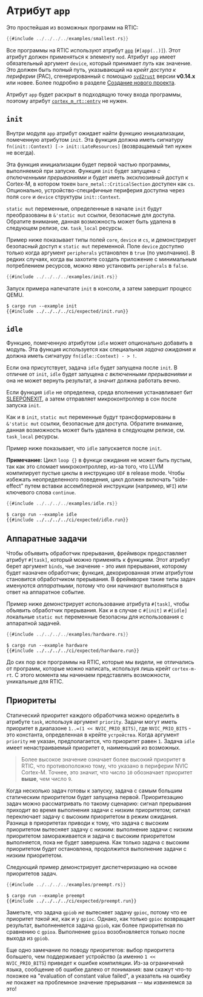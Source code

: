 # Атрибут `app`

Это простейшая из возможных программ на RTIC:

``` rust
{{#include ../../../../examples/smallest.rs}}
```

Все программы на RTIC используют атрибут [`app`] (`#[app(..)]`). Этот атрибут
должен применяться к элементу `mod`. Атрибут `app` имеет обязательный аргумент `device`,
который принимает *путь* как значение. Это должен быть полный путь, указывающий на
*крейт доступа к периферии* (PAC), сгенерированный с помощью [`svd2rust`] версии **v0.14.x**
или новее. Более подробно в разделе [Создание нового проекта](./new.md).

Атрибут `app` будет раскрыт в подходящую точку входа программы, поэтому
атрибут [`cortex_m_rt::entry`] не нужен.

[`app`]: ../../../api/cortex_m_rtic_macros/attr.app.html
[`svd2rust`]: https://crates.io/crates/svd2rust
[`cortex_m_rt::entry`]: ../../../api/cortex_m_rt_macros/attr.entry.html

## `init`

Внутри модуля `app` атрибут ожидает найти функцию инициализации, помеченную
атрибутом `init`. Эта функция должна иметь сигнатуру
`fn(init::Context) [-> init::LateResources]` (возвращаемый тип нужен не всегда).

Эта функция инициализации будет первой частью программы, выполняемой при запуске.
Функция `init` будет запущена *с отключенными прерываниями* и будет иметь эксклюзивный доступ
к Cortex-M, в котором токен `bare_metal::CriticalSection` доступен как `cs`.
Опционально, устройство-специфичные периферия доступна через поля `core` и `device` структуры
`init::Context`.

`static mut` переменные, определенные в начале `init` будут преобразованы в
`&'static mut` ссылки, безопасные для доступа. Обратите внимание, данная возможность может
быть удалена в следующем релизе, см. `task_local` ресурсы.

[`rtic::Peripherals`]: ../../api/rtic/struct.Peripherals.html

Пример ниже показывает типы полей `core`, `device` и `cs`, и демонстрирует
безопасный доступ к `static mut` переменной. Поле `device` доступно только
когда аргумент `peripherals` установлен в `true` (по умолчанию).
В редких случаях, когда вы захотите создать приложение с минимальным потреблением ресурсов,
можно явно установить `peripherals` в `false`.

``` rust
{{#include ../../../../examples/init.rs}}
```

Запуск примера напечатате `init` в консоли, а затем завершит процесс QEMU.

```  console
$ cargo run --example init
{{#include ../../../../ci/expected/init.run}}
```

## `idle`

Функцию, помеченную атрибутом `idle` может опционально добавить в модуль.
Эта функция используется как специальная *задача ожидания* и должна иметь сигнатуру
`fn(idle::Context) - > !`.

Если она присутствует, задача `idle` будет запущена после `init`. В отличие от
`init`, `idle` будет запущена *с включенными прерываниями* и она не может вернуть результат,
а значит должна работать вечно.

Если функция `idle` не определена, среда вполнения устанавливает бит [SLEEPONEXIT], а затем
отправляет микроконтроллер в сон после запуска `init`.

[SLEEPONEXIT]: https://developer.arm.com/docs/100737/0100/power-management/sleep-mode/sleep-on-exit-bit

Как и в  `init`, `static mut` переменные будут трансформированы в `&'static mut` ссылки,
безопасные для доступа. Обратите внимание, данная возможность может
быть удалена в следующем релизе, см. `task_local` ресурсы.

Пример ниже показывает, что `idle` запускается после `init`.

**Примечание:** Цикл `loop {}` в функци ожидания не может быть пустым, так как это сломает
микроконтроллер, из-за того, что LLVM компилирует пустые циклы в инструкцию `UDF` в release mode.
Чтобы избежать неопределенного поведения, цикл должен включать "side-effect"
путем вставки ассемблерной инструкции (например, `WFI`) или ключевого слова `continue`.

``` rust
{{#include ../../../../examples/idle.rs}}
```

``` console
$ cargo run --example idle
{{#include ../../../../ci/expected/idle.run}}
```

## Аппаратные задачи

Чтобы объявить обработчик прерывания, фреймворк предоставляет атрибут `#[task]`,
который можно применять к функциям. Этот атрибут берет аргумент `binds`, чье значение -
это имя прерывания, которому будет назначен обработчик;
функция, декорированная этим атрибутом становится обработчиком прерывания.
В фреймворке такие типы задач именуются *аппаратными*, потому что они начинают
выполняться в ответ на аппаратное событие.

Пример ниже демонстрирует использование атрибута `#[task]`, чтобы объявить
обработчик прерывания. Как и в случае с `#[init]` и `#[idle]` локальные  `static
mut` переменные безопасны для использования с аппаратной задачей.

``` rust
{{#include ../../../../examples/hardware.rs}}
```

``` console
$ cargo run --example hardware
{{#include ../../../../ci/expected/hardware.run}}
```

До сих пор все программы на RTIC, которые мы видели, не отличались от программ,
которые можно написать, используя лишь крейт `cortex-m-rt`. С этого момента мы
начинаем представлять возможности, уникальные для RTIC.

## Приоритеты

Статический приоритет каждого обработчика можно оределить в атрибуте `task`, используя
аргумент `priority`. Задачи могут иметь приоритет в диапазоне `1..=(1 << NVIC_PRIO_BITS)`,
где `NVIC_PRIO_BITS` - это константа, определенная в крейте `устройства`.
Когда аргумент `priority` не указан, предполагается, что приоритет равен `1`.
Задача `idle` имеет ненастраиваемый приоритет `0`, наименьший из возможных.

> Более высокое значение означает более высокий приоритет в RTIC, что противоположно тому,
> что указано в периферии NVIC Cortex-M.
> Точнее, это значит, что число `10` обозначает приоритет **выше**, чем число `9`.

Когда несколько задач готовы к запуску, задача с самым большим статическим
приоритетом будет запущена первой. Приоритезацию задач можно рассматривать по
такому сценарию: сигнал прерывания приходит во время выполнения задачи с низким приоритетом;
сигнал переключает задачу с высоким приоритетом в режим ожидания.
Разница в приоритетах приводи к тому, что задача с высоким приоритетом вытесняет задачу с низким:
выполнение задачи с низким приоритетом замораживается и задача с высоким приоритетом выполняется,
пока не будет завершена. Как только задача с высоким приоритетом будет остановлена,
продолжится выполнение задачи с низким приоритетом.

Следующий пример демонстрирует диспетчеризацию на основе приоритетов задач.

``` rust
{{#include ../../../../examples/preempt.rs}}
```

``` console
$ cargo run --example preempt
{{#include ../../../../ci/expected/preempt.run}}
```

Заметьте, что задача `gpiob` *не* вытесняет задачу `gpioc`, потому что ее приоритет
*такой же*, как и у `gpioc`. Однако, как только `gpioc` возвращает результат,
выполненяется задача `gpiob`, как более приоритетная по сравнению с `gpioa`.
Выполнение `gpioa` возобновляется только после выхода из `gpiob`.

Еще одно замечание по поводу приоритетов: выбор приоритета большего, чем поддерживает устройство
(а именно `1 << NVIC_PRIO_BITS`) приведет к ошибке компиляции.
Из-за ограничений языка, сообщение об ошибке далеко от понимания:
вам скажут что-то похожее на "evaluation of constant value failed", а указатель на ошибку
*не* покажет на проблемное значение прерывания --
мы извиняемся за это!
